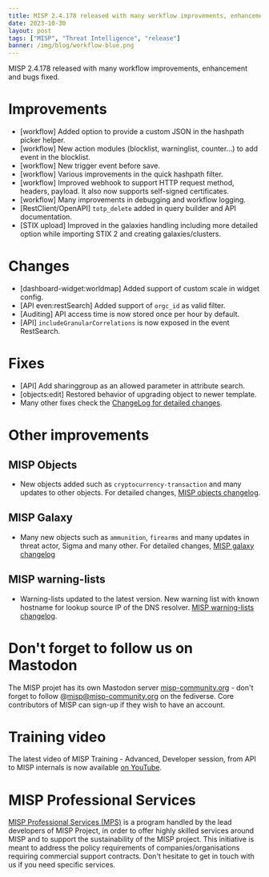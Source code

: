 ```yaml
---
title: MISP 2.4.178 released with many workflow improvements, enhancement and bugs fixed. 
date: 2023-10-30
layout: post
tags: ["MISP", "Threat Intelligence", "release"]
banner: /img/blog/workflow-blue.png
---
```


MISP 2.4.178 released with many workflow improvements, enhancement and bugs fixed.

# Improvements

- [workflow] Added option to provide a custom JSON in the hashpath picker helper.
- [workflow] New action modules (blocklist, warninglist, counter...) to add event in the blocklist.
- [workflow] New trigger event before save.
- [workflow] Various improvements in the quick hashpath filter.
- [workflow] Improved webhook to support HTTP request method, headers, payload. It also now supports self-signed certificates.
- [workflow] Many improvements in debugging and workflow logging.
- [RestClient/OpenAPI] `totp_delete` added in query builder and API documentation.
- [STIX upload] Improved in the galaxies handling including more detailed option while importing STIX 2 and creating galaxies/clusters.

# Changes

- [dashboard-widget:worldmap] Added support of custom scale in widget config.
- [API even:restSearch] Added support of `orgc_id` as valid filter.
- [Auditing] API access time is now stored once per hour by default.
- [API] `includeGranularCorrelations` is now exposed in the event RestSearch.

# Fixes

- [API] Add sharinggroup as an allowed parameter in attribute search.
- [objects:edit] Restored behavior of upgrading object to newer template.
- Many other fixes check the [ChangeLog for detailed changes](https://www.misp-project.org/Changelog.txt).

# Other improvements

## MISP Objects 

- New objects added such as `cryptocurrency-transaction` and many updates to other objects. For detailed changes, [MISP objects changelog](https://www.misp-project.org/Changelog-misp-objects.txt).

## MISP Galaxy

- Many new objects such as `ammunition`, `firearms` and many updates in threat actor, Sigma and many other. For detailed changes, [MISP galaxy changelog](https://www.misp-project.org/Changelog-misp-galaxy.txt)

## MISP warning-lists

- Warning-lists updated to the latest version. New warning list with known hostname for lookup source IP of the DNS resolver. [MISP warning-lists changelog](https://www.misp-project.org/Changelog-misp-warninglists.txt).

# Don't forget to follow us on Mastodon

The MISP projet has its own Mastodon server [misp-community.org](https://misp-community.org/) - don't forget to follow @misp@misp-community.org on the fediverse. Core contributors of MISP can sign-up if they wish to have an account.

# Training video

The latest video of MISP Training - Advanced, Developer session, from API to MISP internals is now available [on YouTube](https://www.youtube.com/watch?v=2tmjLsPrQkI).

# MISP Professional Services

[MISP Professional Services (MPS)](https://www.misp-project.org/professional-services/) is a program handled by the lead developers of MISP Project, in order to offer highly skilled services around MISP and to support the sustainability of the MISP project. This initiative is meant to address the policy requirements of companies/organisations requiring commercial support contracts. Don't hesitate to get in touch with us if you need specific services.
